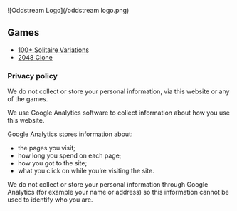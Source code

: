 
![Oddstream Logo](/oddstream logo.png)

## Games

* [100+ Solitaire Variations](https://oddstream.games/Solitaire/index.html)
* [2048 Clone](https://oddstream.games/Soltz/Soltz.html)

### Privacy policy

We do not collect or store your personal information, via this website or any of the games.

We use Google Analytics software to collect information about how you use this website.

Google Analytics stores information about:

- the pages you visit;
- how long you spend on each page;
- how you got to the site;
- what you click on while you’re visiting the site.

We do not collect or store your personal information through Google Analytics (for example your name or address) so this information cannot be used to identify who you are.

